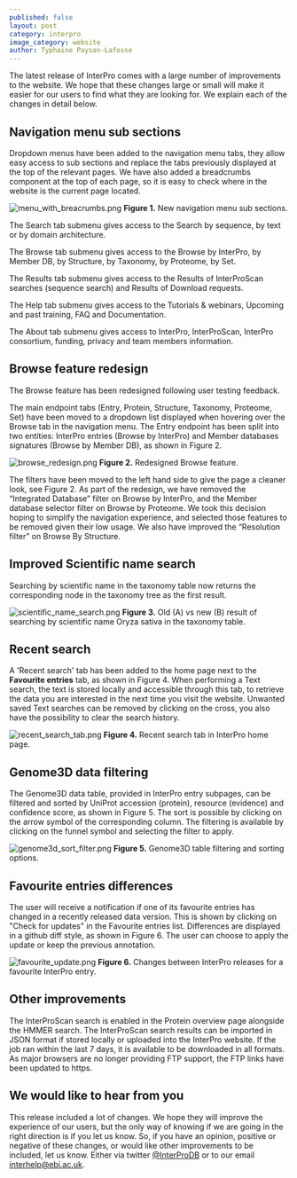 ```yaml
---
published: false
layout: post
category: interpro
image_category: website
author: Typhaine Paysan-Lafosse
---
```

The latest release of InterPro comes with a large number of improvements to the website. We hope that these changes large or small will make it easier for our users to find what they are looking for. We explain each of the changes in detail below.

## Navigation menu sub sections

Dropdown menus have been added to the navigation menu tabs, they allow easy access to sub sections and replace the tabs previously displayed at the top of the relevant pages. We have also added a breadcrumbs component at the top of each page, so it is easy to check where in the website is the current page located.

![menu_with_breacrumbs.png]({{site.baseurl}}/assets/media/images/posts/menu_with_breacrumbs.png)
**Figure 1.** New navigation menu sub sections.

The Search tab submenu gives access to the Search by sequence, by text or by domain architecture.

The Browse tab submenu gives access to the Browse by InterPro, by Member DB, by Structure, by Taxonomy, by Proteome, by Set.

The Results tab submenu gives access to the Results of InterProScan searches (sequence search) and Results of Download requests.

The Help tab submenu gives access to the Tutorials & webinars, Upcoming and past training, FAQ and Documentation.

The About tab submenu gives access to InterPro, InterProScan, InterPro consortium, funding, privacy and team members information.

## Browse feature redesign
The Browse feature has been redesigned following user testing feedback.

The main endpoint tabs (Entry, Protein, Structure, Taxonomy, Proteome, Set) have been moved to a dropdown list displayed when hovering over the Browse tab in the navigation menu. The Entry endpoint has been split into two entities: InterPro entries (Browse by InterPro) and Member databases signatures (Browse by Member DB), as shown in Figure 2.

![browse_redesign.png]({{site.baseurl}}/assets/media/images/posts/browse_redesign.png)
**Figure 2.** Redesigned Browse feature.

The filters have been moved to the left hand side to give the page a cleaner look, see Figure 2.
As part of the redesign, we have removed the “Integrated Database” filter on Browse by InterPro, and the Member database selector filter on Browse by Proteome. We took this decision hoping to simplify the navigation experience, and selected those features to be removed given their low usage. We also have improved the “Resolution filter” on Browse By Structure.

## Improved Scientific name search
Searching by scientific name in the taxonomy table now returns the corresponding node in the taxonomy tree as the first result.

![scientific_name_search.png]({{site.baseurl}}/assets/media/images/posts/scientific_name_search.png)
**Figure 3.** Old (A) vs new (B) result of searching by scientific name Oryza sativa in the taxonomy table.

## Recent search
A 'Recent search' tab has been added to the home page next to the **Favourite entries** tab, as shown in Figure 4. When performing a Text search, the text is stored locally and accessible through this tab, to retrieve the data you are interested in the next time you visit the website. Unwanted saved Text searches can be removed by clicking on the cross, you also have the possibility to clear the search history.

![recent_search_tab.png]({{site.baseurl}}/assets/media/images/posts/recent_search_tab.png)
**Figure 4.** Recent search tab in InterPro home page.

## Genome3D data filtering
The Genome3D data table, provided in InterPro entry subpages, can be filtered and sorted by UniProt accession (protein), resource (evidence) and confidence score, as shown in Figure 5. The sort is possible by clicking on the arrow symbol of the corresponding column. The filtering is available by clicking on the funnel symbol and selecting the filter to apply.

![genome3d_sort_filter.png]({{site.baseurl}}/assets/media/images/posts/genome3d_sort_filter.png)
**Figure 5.** Genome3D table filtering and sorting options.

## Favourite entries differences
The user will receive a notification if one of its favourite entries has changed in a recently released data version. This is shown by clicking on "Check for updates" in the Favourite entries list. Differences are displayed in a github diff style, as shown in Figure 6. The user can choose to apply the update or keep the previous annotation.

![favourite_update.png]({{site.baseurl}}/assets/media/images/posts/favourite_update.png)
**Figure 6.** Changes between InterPro releases for a favourite InterPro entry.

## Other improvements
The InterProScan search is enabled in the Protein overview page alongside the HMMER search.
The InterProScan search results can be imported in JSON format if stored locally or uploaded into the InterPro website. If the job ran within the last 7 days, it is available to be downloaded in all formats.
As major browsers are no longer providing FTP support, the FTP links have been updated to https.

## We would like to hear from you
This release included a lot of changes. We hope they will improve the experience of our users, but the only way of knowing if we are going in the right direction is if you let us know. So, if you have an opinion, positive or negative of these changes, or would like other improvements to be included, let us know. Either via twitter [@InterProDB](https://twitter.com/InterProDB) or to our email interhelp@ebi.ac.uk.
